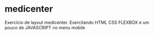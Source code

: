 # medicenter
Exercício de layout medicenter. Exercitando HTML CSS FLEXBOX e um pouco de JAVASCRIPT no menu mobile
